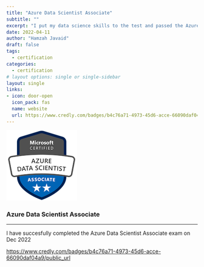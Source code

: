 ```yaml
---
title: "Azure Data Scientist Associate"
subtitle: ""
excerpt: "I put my data science skills to the test and passed the Azure Data Scientist Associate exam."
date: 2022-04-11
author: "Hamzah Javaid"
draft: false
tags:
  - certification
categories:
  - certification
# layout options: single or single-sidebar
layout: single
links:
- icon: door-open
  icon_pack: fas
  name: website
  url: https://www.credly.com/badges/b4c76a71-4973-45d6-acce-66090daf04a9/public_url
---
```


![Azure Data Scientist Associate](featured-hex.png)

### Azure Data Scientist Associate
---

I have succesfully completed the Azure Data Scientist Associate exam on Dec 2022

https://www.credly.com/badges/b4c76a71-4973-45d6-acce-66090daf04a9/public_url
